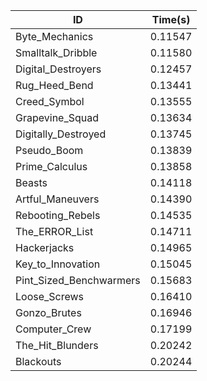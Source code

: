 |ID|Time(s)|
|-|-|
|Byte_Mechanics|0.11547|
|Smalltalk_Dribble|0.11580|
|Digital_Destroyers|0.12457|
|Rug_Heed_Bend|0.13441|
|Creed_Symbol|0.13555|
|Grapevine_Squad|0.13634|
|Digitally_Destroyed|0.13745|
|Pseudo_Boom|0.13839|
|Prime_Calculus|0.13858|
|Beasts|0.14118|
|Artful_Maneuvers|0.14390|
|Rebooting_Rebels|0.14535|
|The_ERROR_List|0.14711|
|Hackerjacks|0.14965|
|Key_to_Innovation|0.15045|
|Pint_Sized_Benchwarmers|0.15683|
|Loose_Screws|0.16410|
|Gonzo_Brutes|0.16946|
|Computer_Crew|0.17199|
|The_Hit_Blunders|0.20242|
|Blackouts|0.20244|
